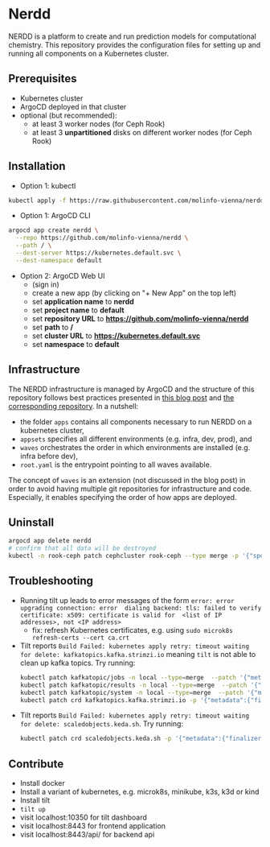 # Nerdd

NERDD is a platform to create and run prediction models for computational chemistry. This repository 
provides the configuration files for setting up and running all components on a Kubernetes cluster.

## Prerequisites

* Kubernetes cluster
* ArgoCD deployed in that cluster
* optional (but recommended): 
  * at least 3 worker nodes (for Ceph Rook)
  * at least 3 **unpartitioned** disks on different worker nodes (for Ceph Rook)

## Installation

* Option 1: kubectl
```sh
kubectl apply -f https://raw.githubusercontent.com/molinfo-vienna/nerdd/refs/heads/main/root.yaml
```

* Option 1: ArgoCD CLI
```sh
argocd app create nerdd \
  --repo https://github.com/molinfo-vienna/nerdd \
  --path / \
  --dest-server https://kubernetes.default.svc \
  --dest-namespace default
```

* Option 2: ArgoCD Web UI
  * (sign in)
  * create a new app (by clicking on "+ New App" on the top left)
  * set **application name** to **nerdd**
  * set **project name** to **default**
  * set **repository URL** to **https://github.com/molinfo-vienna/nerdd**
  * set **path** to **/**
  * set **cluster URL** to **https://kubernetes.default.svc**
  * set **namespace** to **default**


## Infrastructure

The NERDD infrastructure is managed by ArgoCD and the structure of this repository follows best 
practices presented in [this blog post](https://codefresh.io/blog/how-to-structure-your-argo-cd-repositories-using-application-sets/) and 
[the corresponding repository](https://github.com/kostis-codefresh/many-appsets-demo/tree/main). In 
a nutshell:
* the folder `apps` contains all components necessary to run NERDD on a kubernetes cluster,
* `appsets` specifies all different environments (e.g. infra, dev, prod), and
* `waves` orchestrates the order in which environments are installed (e.g. infra before dev),
* `root.yaml` is the entrypoint pointing to all waves available.

The concept of `waves` is an extension (not discussed in the blog post) in order to avoid having 
multiple git repositories for infrastructure and code. Especially, it enables specifying the order 
of how apps are deployed.

## Uninstall

```sh
argocd app delete nerdd
# confirm that all data will be destroyed
kubectl -n rook-ceph patch cephcluster rook-ceph --type merge -p '{"spec":{"cleanupPolicy":{"confirmation":"yes-really-destroy-data"}}}'
```

## Troubleshooting

* Running tilt up leads to error messages of the form ```error: error upgrading connection: error 
dialing backend: tls: failed to verify certificate: x509: certificate is valid for 
<list of IP addresses>, not <IP address>```
  * fix: refresh Kubernetes certificates, e.g. using ```sudo microk8s refresh-certs --cert ca.crt```
* Tilt reports `Build Failed: kubernetes apply retry: timeout waiting for delete: kafkatopics.kafka.strimzi.io` meaning `tilt` is not able to clean up kafka topics. Try running:
  ```bash
  kubectl patch kafkatopic/jobs -n local --type=merge  --patch '{"metadata":{"finalizers":[]}}'
  kubectl patch kafkatopic/results -n local --type=merge  --patch '{"metadata":{"finalizers":[]}}'
  kubectl patch kafkatopic/system -n local --type=merge  --patch '{"metadata":{"finalizers":[]}}'
  kubectl patch crd kafkatopics.kafka.strimzi.io -p '{"metadata":{"finalizers":[]}}' --type=merge
  ```
* Tilt reports `Build Failed: kubernetes apply retry: timeout waiting for delete: scaledobjects.keda.sh`. Try running:
  ```bash
  kubectl patch crd scaledobjects.keda.sh -p '{"metadata":{"finalizers":[]}}' --type=merge
  ```

## Contribute

* Install docker
* Install a variant of kubernetes, e.g. microk8s, minikube, k3s, k3d or kind
* Install tilt
* `tilt up`
* visit localhost:10350 for tilt dashboard
* visit localhost:8443 for frontend application
* visit localhost:8443/api/ for backend api